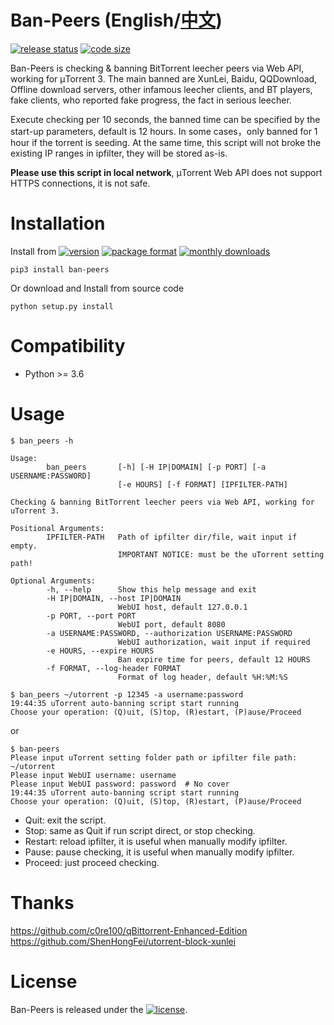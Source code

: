 # Ban-Peers (English/[中文](https://github.com/SeaHOH/ban-peers/blob/master/README_zh.md))
[![release status](https://img.shields.io/github/v/release/SeaHOH/ban-peers?include_prereleases&sort=semver)](https://github.com/SeaHOH/ban-peers/releases)
[![code size](https://img.shields.io/github/languages/code-size/SeaHOH/ban-peers)](https://github.com/SeaHOH/ban-peers)

Ban-Peers is checking & banning BitTorrent leecher peers via Web API, working for μTorrent 3. The main banned are XunLei, Baidu, QQDownload, Offline download servers, other infamous leecher clients, and BT players, fake clients, who reported fake progress, the fact in serious leecher.

Execute checking per 10 seconds, the banned time can be specified by the start-up parameters, default is 12 hours. In some cases，only banned for 1 hour if the torrent is seeding. At the same time, this script will not broke the existing IP ranges in ipfilter, they will be stored as-is.

**Please use this script in local network**, μTorrent Web API does not support HTTPS connections, it is not safe.

# Installation
Install from 
[![version](https://img.shields.io/pypi/v/ban-peers)](https://pypi.org/project/ban-peers/)
[![package format](https://img.shields.io/pypi/format/ban-peers)](https://pypi.org/project/ban-peers/#files)
[![monthly downloads](https://img.shields.io/pypi/dm/ban-peers)](https://pypi.org/project/ban-peers/#files)

    pip3 install ban-peers

Or download and Install from source code

    python setup.py install

# Compatibility
- Python >= 3.6

# Usage
```
$ ban_peers -h

Usage:
        ban_peers       [-h] [-H IP|DOMAIN] [-p PORT] [-a USERNAME:PASSWORD]
                        [-e HOURS] [-f FORMAT] [IPFILTER-PATH]

Checking & banning BitTorrent leecher peers via Web API, working for uTorrent 3.

Positional Arguments:
        IPFILTER-PATH   Path of ipfilter dir/file, wait input if empty.
                        IMPORTANT NOTICE: must be the uTorrent setting path!

Optional Arguments:
        -h, --help      Show this help message and exit
        -H IP|DOMAIN, --host IP|DOMAIN
                        WebUI host, default 127.0.0.1
        -p PORT, --port PORT
                        WebUI port, default 8080
        -a USERNAME:PASSWORD, --authorization USERNAME:PASSWORD
                        WebUI authorization, wait input if required
        -e HOURS, --expire HOURS
                        Ban expire time for peers, default 12 HOURS
        -f FORMAT, --log-header FORMAT
                        Format of log header, default %H:%M:%S
```

```
$ ban_peers ~/utorrent -p 12345 -a username:password
19:44:35 uTorrent auto-banning script start running
Choose your operation: (Q)uit, (S)top, (R)estart, (P)ause/Proceed
```

or

```
$ ban-peers
Please input uTorrent setting folder path or ipfilter file path:
~/utorrent
Please input WebUI username: username
Please input WebUI password: password  # No cover
19:44:35 uTorrent auto-banning script start running
Choose your operation: (Q)uit, (S)top, (R)estart, (P)ause/Proceed
```

- Quit: exit the script.
- Stop: same as Quit if run script direct, or stop checking.
- Restart: reload ipfilter, it is useful when manually modify ipfilter.
- Pause: pause checking, it is useful when manually modify ipfilter.
- Proceed: just proceed checking.


# Thanks
https://github.com/c0re100/qBittorrent-Enhanced-Edition
https://github.com/ShenHongFei/utorrent-block-xunlei

# License
Ban-Peers is released under the [![license](https://img.shields.io/github/license/SeaHOH/ban-peers)](https://github.com/SeaHOH/ban-peers/blob/master/LICENSE).
